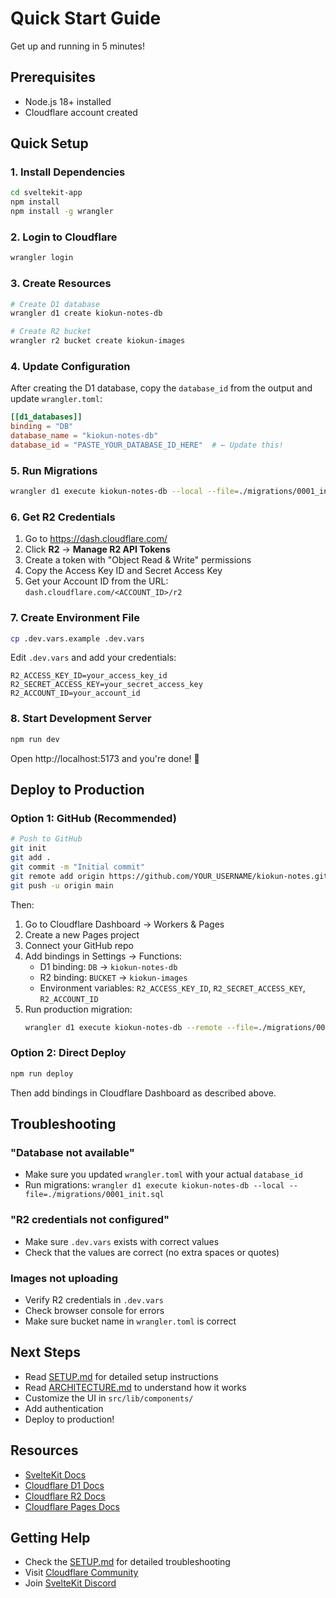# Quick Start Guide

Get up and running in 5 minutes!

## Prerequisites

- Node.js 18+ installed
- Cloudflare account created

## Quick Setup

### 1. Install Dependencies

```bash
cd sveltekit-app
npm install
npm install -g wrangler
```

### 2. Login to Cloudflare

```bash
wrangler login
```

### 3. Create Resources

```bash
# Create D1 database
wrangler d1 create kiokun-notes-db

# Create R2 bucket
wrangler r2 bucket create kiokun-images
```

### 4. Update Configuration

After creating the D1 database, copy the `database_id` from the output and update `wrangler.toml`:

```toml
[[d1_databases]]
binding = "DB"
database_name = "kiokun-notes-db"
database_id = "PASTE_YOUR_DATABASE_ID_HERE"  # ← Update this!
```

### 5. Run Migrations

```bash
wrangler d1 execute kiokun-notes-db --local --file=./migrations/0001_init.sql
```

### 6. Get R2 Credentials

1. Go to https://dash.cloudflare.com/
2. Click **R2** → **Manage R2 API Tokens**
3. Create a token with "Object Read & Write" permissions
4. Copy the Access Key ID and Secret Access Key
5. Get your Account ID from the URL: `dash.cloudflare.com/<ACCOUNT_ID>/r2`

### 7. Create Environment File

```bash
cp .dev.vars.example .dev.vars
```

Edit `.dev.vars` and add your credentials:
```env
R2_ACCESS_KEY_ID=your_access_key_id
R2_SECRET_ACCESS_KEY=your_secret_access_key
R2_ACCOUNT_ID=your_account_id
```

### 8. Start Development Server

```bash
npm run dev
```

Open http://localhost:5173 and you're done! 🎉

## Deploy to Production

### Option 1: GitHub (Recommended)

```bash
# Push to GitHub
git init
git add .
git commit -m "Initial commit"
git remote add origin https://github.com/YOUR_USERNAME/kiokun-notes.git
git push -u origin main
```

Then:
1. Go to Cloudflare Dashboard → Workers & Pages
2. Create a new Pages project
3. Connect your GitHub repo
4. Add bindings in Settings → Functions:
   - D1 binding: `DB` → `kiokun-notes-db`
   - R2 binding: `BUCKET` → `kiokun-images`
   - Environment variables: `R2_ACCESS_KEY_ID`, `R2_SECRET_ACCESS_KEY`, `R2_ACCOUNT_ID`
5. Run production migration:
   ```bash
   wrangler d1 execute kiokun-notes-db --remote --file=./migrations/0001_init.sql
   ```

### Option 2: Direct Deploy

```bash
npm run deploy
```

Then add bindings in Cloudflare Dashboard as described above.

## Troubleshooting

### "Database not available"
- Make sure you updated `wrangler.toml` with your actual `database_id`
- Run migrations: `wrangler d1 execute kiokun-notes-db --local --file=./migrations/0001_init.sql`

### "R2 credentials not configured"
- Make sure `.dev.vars` exists with correct values
- Check that the values are correct (no extra spaces or quotes)

### Images not uploading
- Verify R2 credentials in `.dev.vars`
- Check browser console for errors
- Make sure bucket name in `wrangler.toml` is correct

## Next Steps

- Read [SETUP.md](./SETUP.md) for detailed setup instructions
- Read [ARCHITECTURE.md](./ARCHITECTURE.md) to understand how it works
- Customize the UI in `src/lib/components/`
- Add authentication
- Deploy to production!

## Resources

- [SvelteKit Docs](https://kit.svelte.dev/)
- [Cloudflare D1 Docs](https://developers.cloudflare.com/d1/)
- [Cloudflare R2 Docs](https://developers.cloudflare.com/r2/)
- [Cloudflare Pages Docs](https://developers.cloudflare.com/pages/)

## Getting Help

- Check the [SETUP.md](./SETUP.md) for detailed troubleshooting
- Visit [Cloudflare Community](https://community.cloudflare.com/)
- Join [SvelteKit Discord](https://svelte.dev/chat)

